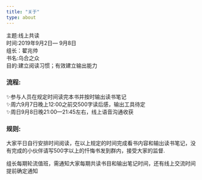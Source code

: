 ```yaml
---
title: "关于"   
type: about     
---
```


主题:线上共读        
时间:2019年9月2日— 9月8日      
组长：翟兆帅     
书名:乌合之众     
目的:建立阅读习惯；有效建立输出能力    

### 流程:    
✨参与人员在规定时间读完本书并按时输出读书笔记    
✨周六9月7日晚上12:00之前交500字读后感，输出工具待定   
✨周日9月8日晚21:00—21:45左右，线上语音沟通收获    

### 规则:    
大家平日自行安排时间阅读，在以上规定的时间完成看书内容和输出读书笔记，没有完成的小伙伴请写500字以上的忏悔书发到群内，接受大家的监督.     

组长每期轮流值班，需通知大家每期共读书目和输出笔记时间，还有线上交流时间提前确定通知    
